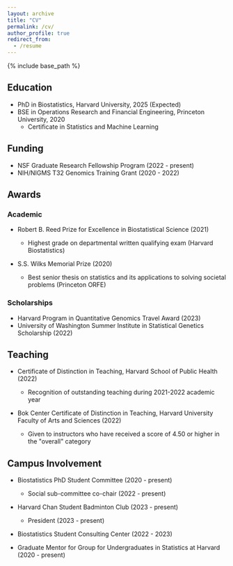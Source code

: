 ```yaml
---
layout: archive
title: "CV"
permalink: /cv/
author_profile: true
redirect_from:
  - /resume
---
```


{% include base_path %}

## Education
- PhD in Biostatistics, Harvard University, 2025 (Expected)
- BSE in Operations Research and Financial Engineering, Princeton University, 2020
  - Certificate in Statistics and Machine Learning

## Funding
- NSF Graduate Research Fellowship Program (2022 - present) 
- NIH/NIGMS T32 Genomics Training Grant (2020 - 2022)

## Awards
### Academic
- Robert B. Reed Prize for Excellence in Biostatistical Science (2021) 
  - Highest grade on departmental written qualifying exam (Harvard Biostatistics)

- S.S. Wilks Memorial Prize (2020)
  - Best senior thesis on statistics and its applications to solving societal problems (Princeton ORFE)

### Scholarships
- Harvard Program in Quantitative Genomics Travel Award (2023) 
- University of Washington Summer Institute in Statistical Genetics Scholarship (2022)

## Teaching
- Certificate of Distinction in Teaching, Harvard School of Public Health (2022)
  - Recognition of outstanding teaching during 2021-2022 academic year

- Bok Center Certificate of Distinction in Teaching, Harvard University Faculty of Arts and Sciences (2022)
    - Given to instructors who have received a score of 4.50 or higher in the "overall" category

## Campus Involvement
- Biostatistics PhD Student Committee (2020 - present)
  - Social sub-committee co-chair (2022 - present)

- Harvard Chan Student Badminton Club (2023 - present) 
  - President (2023 - present)

- Biostatistics Student Consulting Center (2022 - 2023)

- Graduate Mentor for Group for Undergraduates in Statistics at Harvard (2020 - present)
